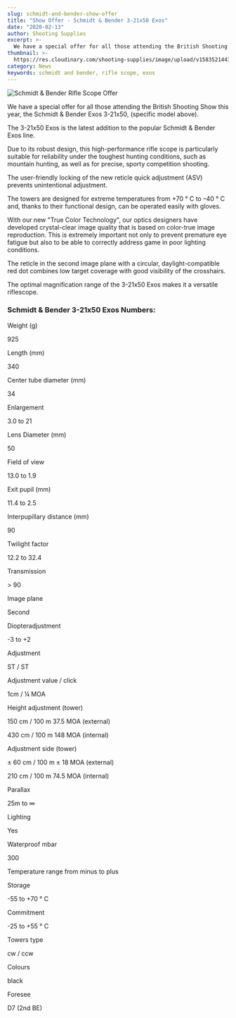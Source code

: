 ```yaml
---
slug: schmidt-and-bender-show-offer
title: "Show Offer - Schmidt & Bender 3-21x50 Exos"
date: "2020-02-13"
author: Shooting Supplies
excerpt: >-
  We have a special offer for all those attending the British Shooting Show this year.
thumbnail: >-
  https://res.cloudinary.com/shooting-supplies/image/upload/v1583521443/schimdtBenderShowOfferFB_ahttl9.png
category: News
keywords: schmidt and bender, rifle scope, exos
---
```


![Schmidt & Bender Rifle Scope Offer](https://res.cloudinary.com/shooting-supplies/image/upload/v1583521443/schimdtBenderShowOfferFB_ahttl9.png)

We have a special offer for all those attending the British Shooting Show this year, the Schmidt & Bender Exos 3-21x50, (specific model above).

The 3-21x50 Exos is the latest addition to the popular Schmidt & Bender Exos line.

Due to its robust design, this high-performance rifle scope is particularly suitable for reliability under the toughest hunting conditions, such as mountain hunting, as well as for precise, sporty competition shooting.

The user-friendly locking of the new reticle quick adjustment (ASV) prevents unintentional adjustment.

The towers are designed for extreme temperatures from +70 ° C to –40 ° C and, thanks to their functional design, can be operated easily with gloves.

With our new "True Color Technology", our optics designers have developed crystal-clear image quality that is based on color-true image reproduction. This is extremely important not only to prevent premature eye fatigue but also to be able to correctly address game in poor lighting conditions.

The reticle in the second image plane with a circular, daylight-compatible red dot combines low target coverage with good visibility of the crosshairs.

The optimal magnification range of the 3-21x50 Exos makes it a versatile riflescope.

### Schmidt & Bender 3-21x50 Exos Numbers:

Weight (g)

925

Length (mm)

340

Center tube diameter (mm)

34

Enlargement

3.0 to 21

Lens Diameter (mm)

50

Field of view

13.0 to 1.9

Exit pupil (mm)

11.4 to 2.5

Interpupillary distance (mm)

90

Twilight factor

12.2 to 32.4

Transmission

\> 90

Image plane

Second

Diopteradjustment

\-3 to +2

Adjustment

ST / ST

Adjustment value / click

1cm / ¼ MOA

Height adjustment (tower)

150 cm / 100 m 37.5 MOA (external)

430 cm / 100 m 148 MOA (internal)

Adjustment side (tower)

± 60 cm / 100 m ± 18 MOA (external)

210 cm / 100 m 74.5 MOA (internal)

Parallax

25m to ∞

Lighting

Yes

Waterproof mbar

300

Temperature range from minus to plus

Storage

\-55 to +70 ° C

Commitment

\-25 to +55 ° C

Towers type

cw / ccw

Colours

black

Foresee

D7 (2nd BE)
